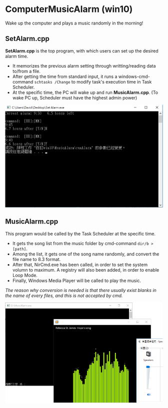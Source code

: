 # ComputerMusicAlarm (win10)
Wake up the computer and plays a music randomly in the morning!


## SetAlarm.cpp
**SetAlarm.cpp** is the top program, with which users can set up the desired alarm time.
 * It memorizes the previous alarm setting through writting/reading data to/from a file.
 * After getting the time from standard input, it runs a windows-cmd-command `schtasks /Change` to modify task's execution time in Task Scheduler.
 * At the specific time, the PC will wake up and run **MusicAlarm.cpp**. (To wake PC up, Scheduler must have the highest admin power) 
 
![Snapshot 01](/01.png)


## MusicAlarm.cpp
This program would be called by the Task Scheduler at the specific time.
 * It gets the song list from the music folder by cmd-command `dir/b > [path]`.
 * Among the list, it gets one of the song name randomly, and convert the file name to 8.3 format.
 * After that, NirCmd.exe has been called, in order to set the system volumn to maximum. A registry will also been added, in order to enable Loop Mode.
 * Finally, Windows Media Player will be called to play the music. 
 
*The reason why conversion is needed is that there usually exist blanks in the name of every files, and this is not accepted by cmd.*

![Snapshot 02](/02.png)

